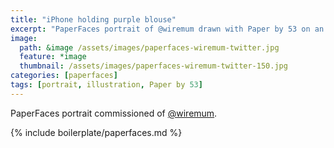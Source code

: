```yaml
---
title: "iPhone holding purple blouse"
excerpt: "PaperFaces portrait of @wiremum drawn with Paper by 53 on an iPad."
image: 
  path: &image /assets/images/paperfaces-wiremum-twitter.jpg 
  feature: *image
  thumbnail: /assets/images/paperfaces-wiremum-twitter-150.jpg
categories: [paperfaces]
tags: [portrait, illustration, Paper by 53]
---
```


PaperFaces portrait commissioned of [@wiremum](https://twitter.com/wiremum).

{% include boilerplate/paperfaces.md %}
